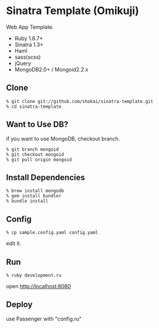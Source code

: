 Sinatra Template (Omikuji)
==========================
Web App Template.

* Ruby 1.8.7+
* Sinatra 1.3+
* Haml
* sass(scss)
* jQuery
* MongoDB2.0+ / Mongoid2.2.x


Clone
-----

    % git clone git://github.com/shokai/sinatra-template.git
    % cd sinatra-template


Want to Use DB?
---------------
if you want to use MongoDB, checkout branch.

    % git branch mongoid
    % git checkout mongoid
    % git pull origin mongoid


Install Dependencies
--------------------

    % brew install mongodb
    % gem install bundler
    % bundle install


Config
------

    % cp sample.config.yaml config.yaml

edit it.


Run
---

    % ruby development.ru

open [http://localhost:8080](http://localhost:8080)


Deploy
------
use Passenger with "config.ru"

